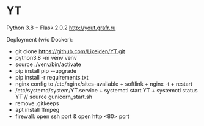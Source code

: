 # YT
Python 3.8 + Flask 2.0.2 
http://yout.grafr.ru

Deployment (w/o Docker):
* git clone https://github.com/Lixeiden/YT.git
* python3.8 -m venv venv
* source ./venv/bin/activate
* pip install pip --upgrade
* pip install -r requirements.txt
* nginx config to /etc/nginx/sites-available + softlink + nginx -t + restart
* /etc/systemd/system/YT.service + systemctl start YT + systemctl status YT // source gunicorn_start.sh
* remove .gitkeeps
* apt install ffmpeg
* firewall: open ssh <xxxx> port & open http <80> port